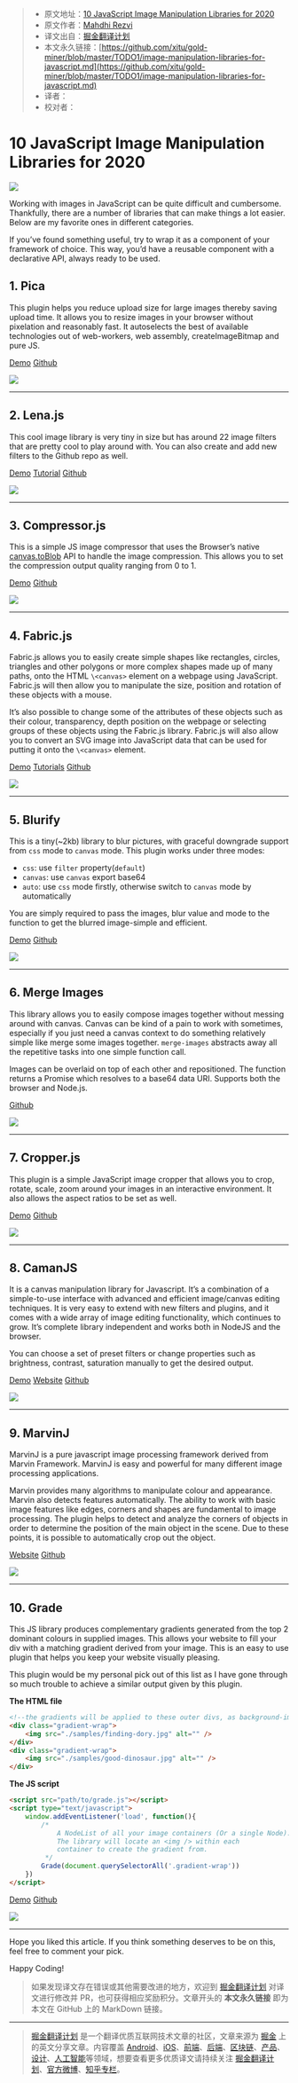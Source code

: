 > * 原文地址：[10 JavaScript Image Manipulation Libraries for 2020](https://blog.bitsrc.io/image-manipulation-libraries-for-javascript-187fde1ad5af)
> * 原文作者：[Mahdhi Rezvi](https://medium.com/@mahdhirezvi)
> * 译文出自：[掘金翻译计划](https://github.com/xitu/gold-miner)
> * 本文永久链接：[https://github.com/xitu/gold-miner/blob/master/TODO1/image-manipulation-libraries-for-javascript.md](https://github.com/xitu/gold-miner/blob/master/TODO1/image-manipulation-libraries-for-javascript.md)
> * 译者：
> * 校对者：

# 10 JavaScript Image Manipulation Libraries for 2020

![](https://cdn-images-1.medium.com/max/2560/1*lXwMUm79vvrK_ZjazwqcbA.jpeg)

Working with images in JavaScript can be quite difficult and cumbersome. Thankfully, there are a number of libraries that can make things a lot easier. Below are my favorite ones in different categories.

If you’ve found something useful, try to wrap it as a component of your framework of choice. This way, you’d have a reusable component with a declarative API, always ready to be used.

## 1. Pica

This plugin helps you reduce upload size for large images thereby saving upload time. It allows you to resize images in your browser without pixelation and reasonably fast. It autoselects the best of available technologies out of web-workers, web assembly, createImageBitmap and pure JS.

[Demo](http://nodeca.github.io/pica/demo/)
[Github](https://github.com/nodeca/pica)

![](https://cdn-images-1.medium.com/max/2086/1*01gc8wM7mYZxRvzM592r-A.png)

---

## 2. Lena.js

This cool image library is very tiny in size but has around 22 image filters that are pretty cool to play around with. You can also create and add new filters to the Github repo as well.

[Demo](https://fellipe.com/demos/lena-js/)
[Tutorial](https://ourcodeworld.com/articles/read/515/how-to-add-image-filters-photo-effects-to-images-in-the-browser-with-javascript-using-lena-js)
[Github](https://github.com/davidsonfellipe/lena.js)

![](https://cdn-images-1.medium.com/max/2718/1*rLKUyfeo_LUvvcRr7cYN0Q.png)

---

## 3. Compressor.js

This is a simple JS image compressor that uses the Browser’s native [canvas.toBlob](https://developer.mozilla.org/en-US/docs/Web/API/HTMLCanvasElement/toBlob) API to handle the image compression. This allows you to set the compression output quality ranging from 0 to 1.

[Demo](https://fengyuanchen.github.io/compressorjs/)
[Github](https://github.com/fengyuanchen/compressorjs)

![](https://cdn-images-1.medium.com/max/2334/1*hp85KWNmfPftt0MFj_qtEA.png)

---

## 4. Fabric.js

Fabric.js allows you to easily create simple shapes like rectangles, circles, triangles and other polygons or more complex shapes made up of many paths, onto the HTML `\<canvas>` element on a webpage using JavaScript. Fabric.js will then allow you to manipulate the size, position and rotation of these objects with a mouse.

It’s also possible to change some of the attributes of these objects such as their colour, transparency, depth position on the webpage or selecting groups of these objects using the Fabric.js library. Fabric.js will also allow you to convert an SVG image into JavaScript data that can be used for putting it onto the `\<canvas>` element.

[Demo](http://fabricjs.com/) 
[Tutorials](http://fabricjs.com/articles/)
[Github](https://github.com/fabricjs/fabric.js)

![](https://cdn-images-1.medium.com/max/2000/1*XRnIeG6-8cZe9BGjt5Hf-w.png)

---

## 5. Blurify

This is a tiny(~2kb) library to blur pictures, with graceful downgrade support from `css` mode to `canvas` mode. This plugin works under three modes:

* `css`: use `filter` property(`default`)
* `canvas`: use `canvas` export base64
* `auto`: use `css` mode firstly, otherwise switch to `canvas` mode by automatically

You are simply required to pass the images, blur value and mode to the function to get the blurred image-simple and efficient.

[Demo](https://justclear.github.io/blurify/)
[Github](https://github.com/JustClear/blurify)

![](https://cdn-images-1.medium.com/max/2590/1*9qSBhOXTK3ao_69WZDp0Cw.png)

---

## 6. Merge Images

This library allows you to easily compose images together without messing around with canvas. Canvas can be kind of a pain to work with sometimes, especially if you just need a canvas context to do something relatively simple like merge some images together. `merge-images` abstracts away all the repetitive tasks into one simple function call.

Images can be overlaid on top of each other and repositioned. The function returns a Promise which resolves to a base64 data URI. Supports both the browser and Node.js.

[Github](https://github.com/lukechilds/merge-images)

![](https://cdn-images-1.medium.com/max/2000/1*xJZYntWFYwkMJ-ljBuB47g.png)

---

## 7. Cropper.js

This plugin is a simple JavaScript image cropper that allows you to crop, rotate, scale, zoom around your images in an interactive environment. It also allows the aspect ratios to be set as well.

[Demo](https://fengyuanchen.github.io/cropperjs/)
[Github](https://github.com/fengyuanchen/cropperjs)

![](https://cdn-images-1.medium.com/max/2000/1*zrOLnVUpw-97XRCZ2mFuaw.png)

---

## 8. CamanJS

It is a canvas manipulation library for Javascript. It’s a combination of a simple-to-use interface with advanced and efficient image/canvas editing techniques. It is very easy to extend with new filters and plugins, and it comes with a wide array of image editing functionality, which continues to grow. It’s complete library independent and works both in NodeJS and the browser.

You can choose a set of preset filters or change properties such as brightness, contrast, saturation manually to get the desired output.

[Demo](http://camanjs.com/examples/)
[Website](http://camanjs.com/)
[Github](https://github.com/meltingice/CamanJS/)

![](https://cdn-images-1.medium.com/max/2000/1*ORO_SftbsqsTRQudlvfn2A.png)

---

## 9. MarvinJ

MarvinJ is a pure javascript image processing framework derived from Marvin Framework. MarvinJ is easy and powerful for many different image processing applications.

Marvin provides many algorithms to manipulate colour and appearance. Marvin also detects features automatically. The ability to work with basic image features like edges, corners and shapes are fundamental to image processing. The plugin helps to detect and analyze the corners of objects in order to determine the position of the main object in the scene. Due to these points, it is possible to automatically crop out the object.

[Website](https://www.marvinj.org/en/index.html)
[Github](https://github.com/gabrielarchanjo/marvinj)

![](https://cdn-images-1.medium.com/max/2462/1*oC9aNZECOL97bXRZSdjp_Q.png)

---

## 10. Grade

This JS library produces complementary gradients generated from the top 2 dominant colours in supplied images. This allows your website to fill your div with a matching gradient derived from your image. This is an easy to use plugin that helps you keep your website visually pleasing.

This plugin would be my personal pick out of this list as I have gone through so much trouble to achieve a similar output given by this plugin.

**The HTML file**

```html
<!--the gradients will be applied to these outer divs, as background-images-->
<div class="gradient-wrap">
    <img src="./samples/finding-dory.jpg" alt="" />
</div>
<div class="gradient-wrap">
    <img src="./samples/good-dinosaur.jpg" alt="" />
</div>
```

**The JS script**

```html
<script src="path/to/grade.js"></script>
<script type="text/javascript">
    window.addEventListener('load', function(){
        /*
            A NodeList of all your image containers (Or a single Node).
            The library will locate an <img /> within each
            container to create the gradient from.
         */
        Grade(document.querySelectorAll('.gradient-wrap'))
    })
</script>
```

[Demo](https://benhowdle89.github.io/grade/)
[Github](https://github.com/benhowdle89/grade)

![](https://cdn-images-1.medium.com/max/2326/1*-SqADlYfholv_yjT9YY75Q.png)

---

Hope you liked this article. If you think something deserves to be on this, feel free to comment your pick.

Happy Coding!


> 如果发现译文存在错误或其他需要改进的地方，欢迎到 [掘金翻译计划](https://github.com/xitu/gold-miner) 对译文进行修改并 PR，也可获得相应奖励积分。文章开头的 **本文永久链接** 即为本文在 GitHub 上的 MarkDown 链接。

---

> [掘金翻译计划](https://github.com/xitu/gold-miner) 是一个翻译优质互联网技术文章的社区，文章来源为 [掘金](https://juejin.im) 上的英文分享文章。内容覆盖 [Android](https://github.com/xitu/gold-miner#android)、[iOS](https://github.com/xitu/gold-miner#ios)、[前端](https://github.com/xitu/gold-miner#前端)、[后端](https://github.com/xitu/gold-miner#后端)、[区块链](https://github.com/xitu/gold-miner#区块链)、[产品](https://github.com/xitu/gold-miner#产品)、[设计](https://github.com/xitu/gold-miner#设计)、[人工智能](https://github.com/xitu/gold-miner#人工智能)等领域，想要查看更多优质译文请持续关注 [掘金翻译计划](https://github.com/xitu/gold-miner)、[官方微博](http://weibo.com/juejinfanyi)、[知乎专栏](https://zhuanlan.zhihu.com/juejinfanyi)。
